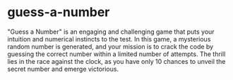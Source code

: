 # guess-a-number
"Guess a Number" is an engaging and challenging game that puts your intuition and numerical instincts to the test. In this game, a mysterious random number is generated, and your mission is to crack the code by guessing the correct number within a limited number of attempts. The thrill lies in the race against the clock, as you have only 10 chances to unveil the secret number and emerge victorious.
